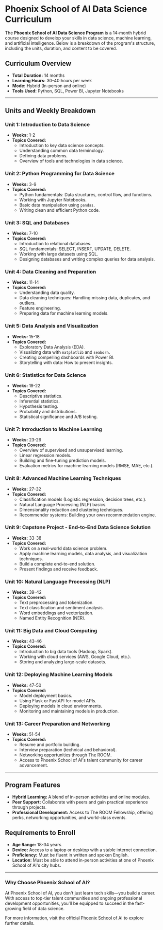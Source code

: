 # Phoenix School of AI Data Science Curriculum

The **Phoenix School of AI Data Science Program** is a 14-month hybrid course designed to develop your skills in data science, machine learning, and artificial intelligence. Below is a breakdown of the program's structure, including the units, duration, and content to be covered.

## Curriculum Overview

- **Total Duration:** 14 months
- **Learning Hours:** 30-40 hours per week
- **Mode:** Hybrid (In-person and online)
- **Tools Used:** Python, SQL, Power BI, Jupyter Notebooks

---

## Units and Weekly Breakdown

### Unit 1: **Introduction to Data Science**

- **Weeks:** 1-2
- **Topics Covered:**
  - Introduction to key data science concepts.
  - Understanding common data terminology.
  - Defining data problems.
  - Overview of tools and technologies in data science.

### Unit 2: **Python Programming for Data Science**

- **Weeks:** 3-6
- **Topics Covered:**
  - Python fundamentals: Data structures, control flow, and functions.
  - Working with Jupyter Notebooks.
  - Basic data manipulation using `pandas`.
  - Writing clean and efficient Python code.

### Unit 3: **SQL and Databases**

- **Weeks:** 7-10
- **Topics Covered:**
  - Introduction to relational databases.
  - SQL fundamentals: SELECT, INSERT, UPDATE, DELETE.
  - Working with large datasets using SQL.
  - Designing databases and writing complex queries for data analysis.

### Unit 4: **Data Cleaning and Preparation**

- **Weeks:** 11-14
- **Topics Covered:**
  - Understanding data quality.
  - Data cleaning techniques: Handling missing data, duplicates, and outliers.
  - Feature engineering.
  - Preparing data for machine learning models.

### Unit 5: **Data Analysis and Visualization**

- **Weeks:** 15-18
- **Topics Covered:**
  - Exploratory Data Analysis (EDA).
  - Visualizing data with `matplotlib` and `seaborn`.
  - Creating compelling dashboards with Power BI.
  - Storytelling with data: How to present insights.

### Unit 6: **Statistics for Data Science**

- **Weeks:** 19-22
- **Topics Covered:**
  - Descriptive statistics.
  - Inferential statistics.
  - Hypothesis testing.
  - Probability and distributions.
  - Statistical significance and A/B testing.

### Unit 7: **Introduction to Machine Learning**

- **Weeks:** 23-26
- **Topics Covered:**
  - Overview of supervised and unsupervised learning.
  - Linear regression models.
  - Building and fine-tuning prediction models.
  - Evaluation metrics for machine learning models (RMSE, MAE, etc.).

### Unit 8: **Advanced Machine Learning Techniques**

- **Weeks:** 27-32
- **Topics Covered:**
  - Classification models (Logistic regression, decision trees, etc.).
  - Natural Language Processing (NLP) basics.
  - Dimensionality reduction and clustering techniques.
  - Recommender systems: Building your own recommendation engine.

### Unit 9: **Capstone Project - End-to-End Data Science Solution**

- **Weeks:** 33-38
- **Topics Covered:**
  - Work on a real-world data science problem.
  - Apply machine learning models, data analysis, and visualization techniques.
  - Build a complete end-to-end solution.
  - Present findings and receive feedback.

### Unit 10: **Natural Language Processing (NLP)**

- **Weeks:** 39-42
- **Topics Covered:**
  - Text preprocessing and tokenization.
  - Text classification and sentiment analysis.
  - Word embeddings and vectorization.
  - Named Entity Recognition (NER).

### Unit 11: **Big Data and Cloud Computing**

- **Weeks:** 43-46
- **Topics Covered:**
  - Introduction to big data tools (Hadoop, Spark).
  - Working with cloud services (AWS, Google Cloud, etc.).
  - Storing and analyzing large-scale datasets.

### Unit 12: **Deploying Machine Learning Models**

- **Weeks:** 47-50
- **Topics Covered:**
  - Model deployment basics.
  - Using Flask or FastAPI for model APIs.
  - Deploying models in cloud environments.
  - Monitoring and maintaining models in production.

### Unit 13: **Career Preparation and Networking**

- **Weeks:** 51-54
- **Topics Covered:**
  - Resume and portfolio building.
  - Interview preparation (technical and behavioral).
  - Networking opportunities through The ROOM.
  - Access to Phoenix School of AI's talent community for career advancement.

---

## Program Features

- **Hybrid Learning:** A blend of in-person activities and online modules.
- **Peer Support:** Collaborate with peers and gain practical experience through projects.
- **Professional Development:** Access to The ROOM Fellowship, offering perks, networking opportunities, and world-class events.

## Requirements to Enroll

- **Age Range:** 18-34 years.
- **Device:** Access to a laptop or desktop with a stable internet connection.
- **Proficiency:** Must be fluent in written and spoken English.
- **Location:** Must be able to attend in-person activities at one of Phoenix School of AI's city hubs.

---

### **Why Choose Phoenix School of AI?**

At Phoenix School of AI, you don't just learn tech skills—you build a career. With access to top-tier talent communities and ongoing professional development opportunities, you'll be equipped to succeed in the fast-growing field of data science.

For more information, visit the official [Phoenix School of AI](https://phoenixschool.houseofintel.cc) to explore further details.
